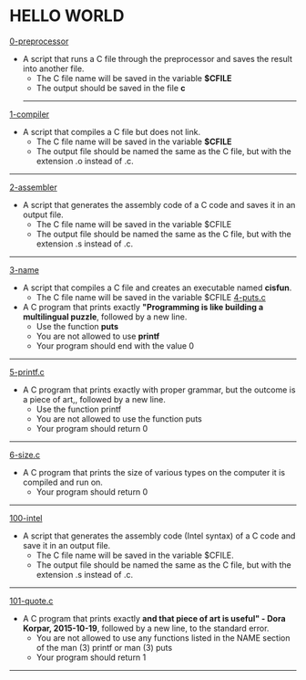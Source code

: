 # HELLO WORLD 
[0-preprocessor](https://github.com/Didimukhtar/alx-low_level_programming/blob/a924714dfe8ab7172c1f2a7fb258fd6e5d444cbb/0x00-hello_world/0-preprocessor) 
- A script that runs a C file through the preprocessor and saves the result into another file.
    - The C file name will be saved in the variable __$CFILE__
    - The output should be saved in the file __c__
    ---
[1-compiler](https://github.com/Didimukhtar/alx-low_level_programming/blob/a924714dfe8ab7172c1f2a7fb258fd6e5d444cbb/0x00-hello_world/1-compiler)
- A script that compiles a C file but does not link.
    - The C file name will be saved in the variable __$CFILE__ 
    - The output file should be named the same as the C file, but with the extension .o instead of .c.
---
[2-assembler](https://github.com/Didimukhtar/alx-low_level_programming/blob/a924714dfe8ab7172c1f2a7fb258fd6e5d444cbb/0x00-hello_world/2-assembler)
- A script that generates the assembly code of a C code and saves it in an output file.
    - The C file name will be saved in the variable $CFILE
    - The output file should be named the same as the C file, but with the extension .s instead of .c.
---
[3-name](https://github.com/Didimukhtar/alx-low_level_programming/blob/a924714dfe8ab7172c1f2a7fb258fd6e5d444cbb/0x00-hello_world/3-name)
- A script that compiles a C file and creates an executable named __cisfun__.
    - The C file name will be saved in the variable $CFILE
[4-puts.c](https://github.com/Didimukhtar/alx-low_level_programming/blob/a924714dfe8ab7172c1f2a7fb258fd6e5d444cbb/0x00-hello_world/4-puts.c)
- A C program that prints exactly __"Programming is like building a multilingual puzzle__, followed by a new line.   
    - Use the function __puts__
    - You are not allowed to use __printf__
    - Your program should end with the value 0
---
[5-printf.c](https://github.com/Didimukhtar/alx-low_level_programming/blob/a924714dfe8ab7172c1f2a7fb258fd6e5d444cbb/0x00-hello_world/5-printf.c)
- A C program that prints exactly with proper grammar, but the outcome is a piece of art,, followed by a new line.
    - Use the function printf
    - You are not allowed to use the function puts
    - Your program should return 0
---
[6-size.c](https://github.com/Didimukhtar/alx-low_level_programming/blob/a924714dfe8ab7172c1f2a7fb258fd6e5d444cbb/0x00-hello_world/6-size.c)
- A  C program that prints the size of various types on the computer it is compiled and run on.
    - Your program should return 0
---
[100-intel](https://github.com/Didimukhtar/alx-low_level_programming/blob/a924714dfe8ab7172c1f2a7fb258fd6e5d444cbb/0x00-hello_world/100-intel)
- A script that generates the assembly code (Intel syntax) of a C code and save it in an output file.
    - The C file name will be saved in the variable $CFILE.
    - The output file should be named the same as the C file, but with the extension .s instead of .c.
---
[101-quote.c](https://github.com/Didimukhtar/alx-low_level_programming/blob/a924714dfe8ab7172c1f2a7fb258fd6e5d444cbb/0x00-hello_world/101-quote.c)
- A C program that prints exactly __and that piece of art is useful" - Dora Korpar, 2015-10-19__, followed by a new line, to the standard error.
    - You are not allowed to use any functions listed in the NAME section of the man (3) printf or man (3) puts
    - Your program should return 1         
---
